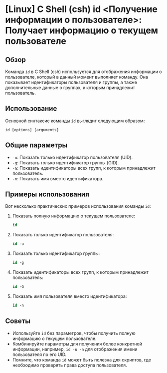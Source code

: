 # [Linux] C Shell (csh) id <Получение информации о пользователе>: Получает информацию о текущем пользователе

## Обзор
Команда `id` в C Shell (csh) используется для отображения информации о пользователе, который в данный момент выполняет команду. Она показывает идентификаторы пользователя и группы, а также дополнительные данные о группах, к которым принадлежит пользователь.

## Использование
Основной синтаксис команды `id` выглядит следующим образом:

```
id [options] [arguments]
```

## Общие параметры
- `-u`: Показать только идентификатор пользователя (UID).
- `-g`: Показать только идентификатор группы (GID).
- `-G`: Показать идентификаторы всех групп, к которым принадлежит пользователь.
- `-n`: Показать имя вместо идентификатора.

## Примеры использования
Вот несколько практических примеров использования команды `id`:

1. Показать полную информацию о текущем пользователе:
   ```csh
   id
   ```

2. Показать только идентификатор пользователя:
   ```csh
   id -u
   ```

3. Показать только идентификатор группы:
   ```csh
   id -g
   ```

4. Показать идентификаторы всех групп, к которым принадлежит пользователь:
   ```csh
   id -G
   ```

5. Показать имя пользователя вместо идентификатора:
   ```csh
   id -n
   ```

## Советы
- Используйте `id` без параметров, чтобы получить полную информацию о текущем пользователе.
- Комбинируйте параметры для получения более конкретной информации, например, `id -u -n` для отображения имени пользователя по его UID.
- Помните, что команда `id` может быть полезна для скриптов, где необходимо проверять права доступа пользователя.